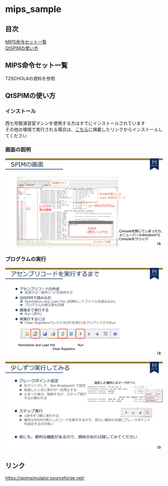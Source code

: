 # mips_sample

## 目次

[MIPS命令セット一覧](#mips)  
[QtSPIMの使い方](#qtspim)  

## <a id="mips"></a>MIPS命令セット一覧

T2SCHOLAの資料を参照

## <a id="qtspim"></a>QtSPIMの使い方

### インストール

西七号館演習室マシンを使用する方はすでにインストールされています  
その他の環境で実行される場合は、[こちら](#link)に掲載したリンクからインストールしてください

### 画面の説明

![Alt text](image/spim.png)

### プログラムの実行

![Alt text](image/run.png)

![Alt text](image/stepbystep.png)

## <a id="link"></a>リンク

https://spimsimulator.sourceforge.net/
